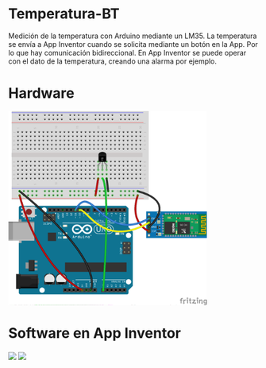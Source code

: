 # Temperatura-BT

Medición de la temperatura con Arduino mediante un LM35. La temperatura se envía a App Inventor cuando se solicita mediante un botón en la App.
Por lo que hay comunicación bidireccional. En App Inventor se puede operar con el dato de la temperatura, creando una alarma por ejemplo.

# Hardware
<img src="Bluetooth-Temp-SS_bb.png" width="400" align="center">

# Software en App Inventor

<img src="diseñoApp.png" width="400" align="center">
<img src="codigo.png" width="600" align="center">
